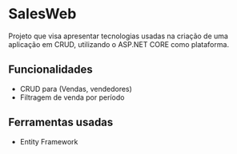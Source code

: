 # SalesWeb
Projeto que visa apresentar tecnologias usadas na criação de uma aplicação em CRUD, utilizando o ASP.NET CORE como plataforma.

## Funcionalidades

- CRUD para (Vendas, vendedores)
- Filtragem de venda por período


## Ferramentas usadas

- Entity Framework
